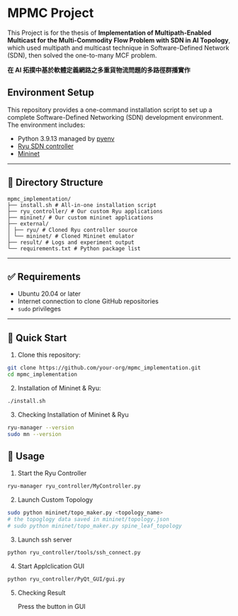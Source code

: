 # MPMC Project

This Project is for the thesis of **Implementation of Multipath-Enabled Multicast for the Multi-Commodity
Flow Problem with SDN in AI Topology**, which used multipath and multicast technique in Software-Defined Network (SDN), then solved the one-to-many MCF problem.

**在 AI 拓撲中基於軟體定義網路之多重貨物流問題的多路徑群播實作**

## Environment Setup

This repository provides a one-command installation script to set up a complete Software-Defined Networking (SDN) development environment. The environment includes:

- Python 3.9.13 managed by [pyenv](https://github.com/pyenv/pyenv)
- [Ryu SDN controller](https://github.com/faucetsdn/ryu)
- [Mininet](http://mininet.org/)

---

## 📁 Directory Structure

```
mpmc_implementation/
├── install.sh # All-in-one installation script
├── ryu_controller/ # Our custom Ryu applications
├── mininet/ # Our custom mininet applications
├── external/
│ ├── ryu/ # Cloned Ryu controller source
│ └── mininet/ # Cloned Mininet emulator
├── result/ # Logs and experiment output
└── requirements.txt # Python package list
```
---

## ✅ Requirements

- Ubuntu 20.04 or later
- Internet connection to clone GitHub repositories
- `sudo` privileges

---

## 🚀 Quick Start

1. Clone this repository:

```bash
git clone https://github.com/your-org/mpmc_implementation.git
cd mpmc_implementation
```
2. Installation of Mininet & Ryu:
```bash
./install.sh
```
3. Checking Installation of Mininet & Ryu
```bash
ryu-manager --version
sudo mn --version
```

## 🚀 Usage
1. Start the Ryu Controller
```bash
ryu-manager ryu_controller/MyController.py
```
2. Launch Custom Topology
```bash
sudo python mininet/topo_maker.py <topology_name>
# the topoglogy data saved in mininet/topology.json
# sudo python mininet/topo_maker.py spine_leaf_topology
```
3. Launch ssh server
```bash
python ryu_controller/tools/ssh_connect.py
```
4. Start Applclication GUI
```bash
python ryu_controller/PyQt_GUI/gui.py
```
5. Checking Result

    Press the button in GUI



